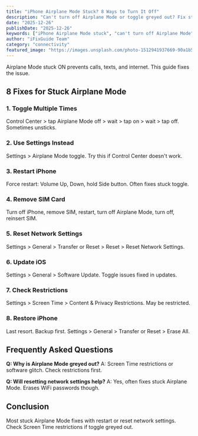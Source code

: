 ```yaml
---
title: "iPhone Airplane Mode Stuck? 8 Ways to Turn It Off"
description: "Can't turn off Airplane Mode or toggle greyed out? Fix stuck Airplane Mode on iPhone with our troubleshooting guide."
date: "2025-12-26"
publishDate: "2025-12-26"
keywords: ["iPhone Airplane Mode stuck", "can't turn off Airplane Mode", "Airplane Mode greyed out", "fix Airplane Mode", "toggle not working"]
author: "iFixGuide Team"
category: "connectivity"
featured_image: "https://images.unsplash.com/photo-1512941937669-90a1b58e7e9c?w=1200&q=80"
---
```


Airplane Mode stuck ON prevents calls, texts, and internet. This guide fixes the issue.

## 8 Fixes for Stuck Airplane Mode

### 1. Toggle Multiple Times
Control Center > tap Airplane Mode off > wait > tap on > wait > tap off. Sometimes unsticks.

### 2. Use Settings Instead
Settings > Airplane Mode toggle. Try this if Control Center doesn't work.

### 3. Restart iPhone
Force restart: Volume Up, Down, hold Side button. Often fixes stuck toggle.

### 4. Remove SIM Card
Turn off iPhone, remove SIM, restart, turn off Airplane Mode, turn off, reinsert SIM.

### 5. Reset Network Settings
Settings > General > Transfer or Reset > Reset > Reset Network Settings.

### 6. Update iOS
Settings > General > Software Update. Toggle issues fixed in updates.

### 7. Check Restrictions
Settings > Screen Time > Content & Privacy Restrictions. May be restricted.

### 8. Restore iPhone
Last resort. Backup first. Settings > General > Transfer or Reset > Erase All.

## Frequently Asked Questions

**Q: Why is Airplane Mode greyed out?**
A: Screen Time restrictions or software glitch. Check restrictions first.

**Q: Will resetting network settings help?**
A: Yes, often fixes stuck Airplane Mode. Erases WiFi passwords though.

## Conclusion
Most stuck Airplane Mode fixes with restart or reset network settings. Check Screen Time restrictions if toggle greyed out.
